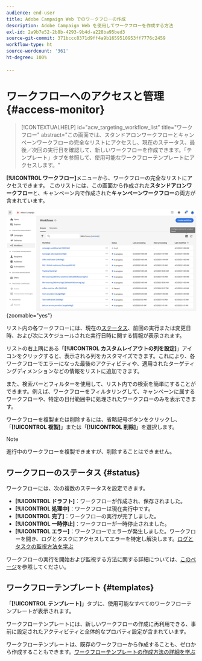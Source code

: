 ```yaml
---
audience: end-user
title: Adobe Campaign Web でのワークフローの作成
description: Adobe Campaign Web を使用してワークフローを作成する方法
exl-id: 2a9b7e52-2b8b-4293-9b4d-a228ba95bed3
source-git-commit: 371bccc8371d9ff4a9b1659510953ff7776c2459
workflow-type: ht
source-wordcount: '361'
ht-degree: 100%

---
```


# ワークフローへのアクセスと管理 {#access-monitor}

>[!CONTEXTUALHELP]
>id="acw_targeting_workflow_list"
>title="ワークフロー"
>abstract="この画面では、スタンドアロンワークフローとキャンペーンワークフローの完全なリストにアクセスし、現在のステータス、最後／次回の実行日を確認して、新しいワークフローを作成できます。「テンプレート」タブを参照して、使用可能なワークフローテンプレートにアクセスします。"

**[!UICONTROL ワークフロー]**&#x200B;メニューから、ワークフローの完全なリストにアクセスできます。 このリストには、この画面から作成された&#x200B;**スタンドアロンワークフロー**&#x200B;と、キャンペーン内で作成された&#x200B;**キャンペーンワークフロー**&#x200B;の両方が含まれています。

![](assets/workflow-list.png){zoomable=&quot;yes&quot;}

リスト内の各ワークフローには、現在の[ステータス](#status)、前回の実行または変更日時、および次にスケジュールされた実行日時に関する情報が表示されます。

リストの右上隅にある「**[!UICONTROL カスタムレイアウトの列を設定]**」アイコンをクリックすると、表示される列をカスタマイズできます。これにより、各ワークフローでエラーになった最後のアクティビティや、適用されたターゲティングディメンションなどの情報をリストに追加できます。

また、検索バーとフィルターを使用して、リスト内での検索を簡単にすることができます。例えば、ワークフローをフィルタリングして、キャンペーンに属するワークフローや、特定の日付範囲中に処理されたワークフローのみを表示できます。

ワークフローを複製または削除するには、省略記号ボタンをクリックし、「**[!UICONTROL 複製]**」または「**[!UICONTROL 削除]**」を選択します。

>[!NOTE]
>
>進行中のワークフローを複製できますが、削除することはできません。

## ワークフローのステータス {#status}

ワークフローには、次の複数のステータスを設定できます。

* **[!UICONTROL ドラフト]**：ワークフローが作成され、保存されました。
* **[!UICONTROL 処理中]**：ワークフローは現在実行中です。
* **[!UICONTROL 完了]**：ワークフローの実行が完了しました。
* **[!UICONTROL 一時停止]**：ワークフローが一時停止されました。
* **[!UICONTROL エラー]**：ワークフローでエラーが発生しました。ワークフローを開き、ログとタスクにアクセスしてエラーを特定し解決します。[ログとタスクの監視方法を学ぶ](start-monitor-workflows.md#logs-tasks)

ワークフローの実行を開始および監視する方法に関する詳細については、[このページ](start-monitor-workflows.md)を参照してください。

## ワークフローテンプレート {#templates}

「**[!UICONTROL テンプレート]**」タブに、使用可能なすべてのワークフローテンプレートが表示されます。

ワークフローテンプレートには、新しいワークフローの作成に再利用できる、事前に設定されたアクティビティと全体的なプロパティ設定が含まれています。

ワークフローテンプレートは、既存のワークフローから作成することも、ゼロから作成することもできます。[ワークフローテンプレートの作成方法の詳細を学ぶ](create-workflow.md#workflow-templates)
